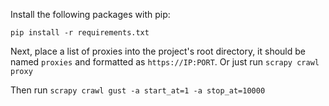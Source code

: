 Install the following packages with pip:

    pip install -r requirements.txt

Next, place a list of proxies into the project's root directory, it should be named `proxies` and formatted as `https://IP:PORT`. Or just run `scrapy crawl proxy`

Then run `scrapy crawl gust -a start_at=1 -a stop_at=10000`

